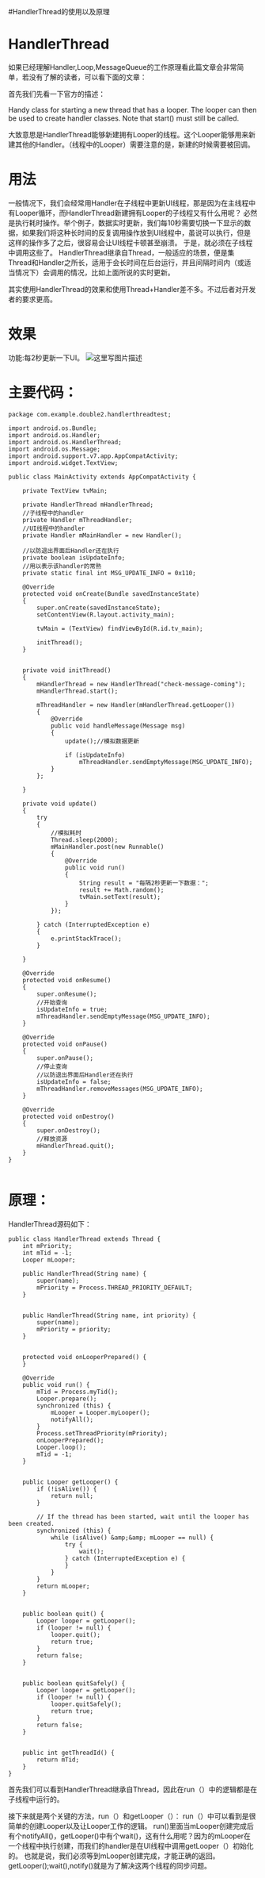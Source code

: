 #HandlerThread的使用以及原理
# HandlerThread

>  
 如果已经理解Handler,Loop,MessageQueue的工作原理看此篇文章会非常简单，若没有了解的读者，可以看下面的文章：  


首先我们先看一下官方的描述：

>  
 Handy class for starting a new thread that has a looper. The looper can then be used to create handler classes. Note that start() must still be called. 


大致意思是HandlerThread能够新建拥有Looper的线程。这个Looper能够用来新建其他的Handler。（线程中的Looper）需要注意的是，新建的时候需要被回调。

# 用法

一般情况下，我们会经常用Handler在子线程中更新UI线程，那是因为在主线程中有Looper循环，而HandlerThread新建拥有Looper的子线程又有什么用呢？ 必然是执行耗时操作。举个例子，数据实时更新，我们每10秒需要切换一下显示的数据，如果我们将这种长时间的反复调用操作放到UI线程中，虽说可以执行，但是这样的操作多了之后，很容易会让UI线程卡顿甚至崩溃。 于是，就必须在子线程中调用这些了。 HandlerThread继承自Thread，一般适应的场景，便是集Thread和Handler之所长，适用于会长时间在后台运行，并且间隔时间内（或适当情况下）会调用的情况，比如上面所说的实时更新。

>  
 其实使用HandlerThread的效果和使用Thread+Handler差不多。不过后者对开发者的要求更高。 


# 效果

功能:每2秒更新一下UI。 <img src="https://img-blog.csdn.net/20170228154604707?watermark/2/text/aHR0cDovL2Jsb2cuY3Nkbi5uZXQvRG91YmxlMmhhbw==/font/5a6L5L2T/fontsize/400/fill/I0JBQkFCMA==/dissolve/70/gravity/SouthEast" alt="这里写图片描述">

# 主要代码：

```
package com.example.double2.handlerthreadtest;

import android.os.Bundle;
import android.os.Handler;
import android.os.HandlerThread;
import android.os.Message;
import android.support.v7.app.AppCompatActivity;
import android.widget.TextView;

public class MainActivity extends AppCompatActivity {

    private TextView tvMain;

    private HandlerThread mHandlerThread;
    //子线程中的handler
    private Handler mThreadHandler;
    //UI线程中的handler
    private Handler mMainHandler = new Handler();

    //以防退出界面后Handler还在执行
    private boolean isUpdateInfo;
    //用以表示该handler的常熟
    private static final int MSG_UPDATE_INFO = 0x110;

    @Override
    protected void onCreate(Bundle savedInstanceState)
    {
        super.onCreate(savedInstanceState);
        setContentView(R.layout.activity_main);

        tvMain = (TextView) findViewById(R.id.tv_main);

        initThread();
    }


    private void initThread()
    {
        mHandlerThread = new HandlerThread("check-message-coming");
        mHandlerThread.start();

        mThreadHandler = new Handler(mHandlerThread.getLooper())
        {
            @Override
            public void handleMessage(Message msg)
            {
                update();//模拟数据更新

                if (isUpdateInfo)
                    mThreadHandler.sendEmptyMessage(MSG_UPDATE_INFO);
            }
        };

    }

    private void update()
    {
        try
        {
            //模拟耗时
            Thread.sleep(2000);
            mMainHandler.post(new Runnable()
            {
                @Override
                public void run()
                {
                    String result = "每隔2秒更新一下数据：";
                    result += Math.random();
                    tvMain.setText(result);
                }
            });

        } catch (InterruptedException e)
        {
            e.printStackTrace();
        }

    }

    @Override
    protected void onResume()
    {
        super.onResume();
        //开始查询
        isUpdateInfo = true;
        mThreadHandler.sendEmptyMessage(MSG_UPDATE_INFO);
    }

    @Override
    protected void onPause()
    {
        super.onPause();
        //停止查询
        //以防退出界面后Handler还在执行
        isUpdateInfo = false;
        mThreadHandler.removeMessages(MSG_UPDATE_INFO);
    }

    @Override
    protected void onDestroy()
    {
        super.onDestroy();
        //释放资源
        mHandlerThread.quit();
    }
}


```

# 原理：

HandlerThread源码如下：

```
public class HandlerThread extends Thread {
    int mPriority;
    int mTid = -1;
    Looper mLooper;

    public HandlerThread(String name) {
        super(name);
        mPriority = Process.THREAD_PRIORITY_DEFAULT;
    }
    
   
    public HandlerThread(String name, int priority) {
        super(name);
        mPriority = priority;
    }
    
   
    protected void onLooperPrepared() {
    }

    @Override
    public void run() {
        mTid = Process.myTid();
        Looper.prepare();
        synchronized (this) {
            mLooper = Looper.myLooper();
            notifyAll();
        }
        Process.setThreadPriority(mPriority);
        onLooperPrepared();
        Looper.loop();
        mTid = -1;
    }
    
   
    public Looper getLooper() {
        if (!isAlive()) {
            return null;
        }
        
        // If the thread has been started, wait until the looper has been created.
        synchronized (this) {
            while (isAlive() &amp;&amp; mLooper == null) {
                try {
                    wait();
                } catch (InterruptedException e) {
                }
            }
        }
        return mLooper;
    }

    
    public boolean quit() {
        Looper looper = getLooper();
        if (looper != null) {
            looper.quit();
            return true;
        }
        return false;
    }

   
    public boolean quitSafely() {
        Looper looper = getLooper();
        if (looper != null) {
            looper.quitSafely();
            return true;
        }
        return false;
    }

  
    public int getThreadId() {
        return mTid;
    }
}

```

首先我们可以看到HandlerThread继承自Thread，因此在run（）中的逻辑都是在子线程中运行的。

接下来就是两个关键的方法，run（）和getLooper（）： run（）中可以看到是很简单的创建Looper以及让Looper工作的逻辑。 run()里面当mLooper创建完成后有个notifyAll()，getLooper()中有个wait()，这有什么用呢？因为的mLooper在一个线程中执行创建，而我们的handler是在UI线程中调用getLooper（）初始化的。 也就是说，我们必须等到mLooper创建完成，才能正确的返回。getLooper();wait(),notify()就是为了解决这两个线程的同步问题。